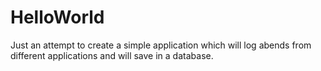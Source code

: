 # HelloWorld
Just an attempt to create a simple application which will log abends from different applications and will save in a database.
